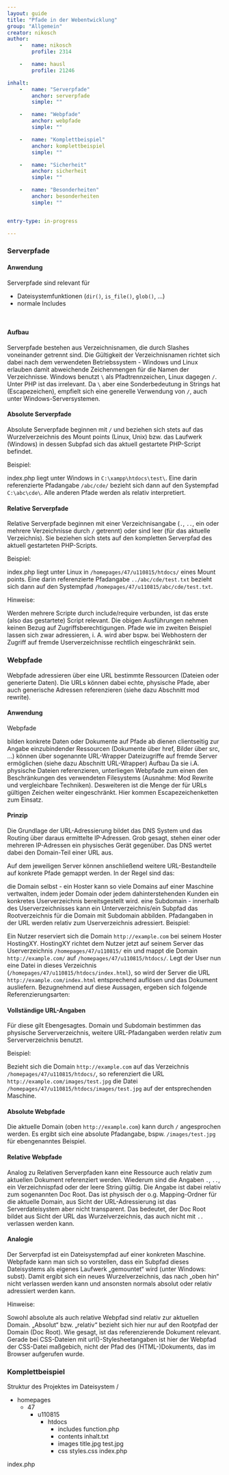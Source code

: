 ```yaml
---
layout: guide
title: "Pfade in der Webentwicklung"
group: "Allgemein"
creator: nikosch
author:
    -   name: nikosch
        profile: 2314

    -   name: hausl
        profile: 21246

inhalt:
    -   name: "Serverpfade"
        anchor: serverpfade
        simple: ""

    -   name: "Webpfade"
        anchor: webpfade
        simple: ""

    -   name: "Komplettbeispiel"
        anchor: komplettbeispiel
        simple: ""

    -   name: "Sicherheit"
        anchor: sicherheit
        simple: ""

    -   name: "Besonderheiten"
        anchor: besonderheiten
        simple: ""


entry-type: in-progress 

---
```


### Serverpfade

#### Anwendung 

Serverpfade sind relevant für 

- Dateisystemfunktionen (`dir()`, `is_file()`, `glob()`, ...) 
- normale Includes
<br>


#### Aufbau
 
Serverpfade bestehen aus Verzeichnisnamen, die durch Slashes voneinander getrennt sind. Die Gültigkeit der Verzeichnisnamen richtet sich dabei nach dem verwendeten Betriebssystem - Windows und Linux erlauben damit abweichende Zeichenmengen für die Namen der Verzeichnisse. Windows benutzt `\` als Pfadtrennzeichen, Linux dagegen `/`. Unter PHP ist das irrelevant. Da `\` aber eine Sonderbedeutung in Strings hat (Escapezeichen), empfielt sich eine generelle Verwendung von `/`, auch unter Windows-Serversystemen. 

#### Absolute Serverpfade
 
Absolute Serverpfade beginnen mit `/` und beziehen sich stets auf das Wurzelverzeichnis des Mount points (Linux, Unix) bzw. das Laufwerk (Windows) in dessen Subpfad sich das aktuell gestartete PHP-Script befindet. 

Beispiel: 

index.php liegt unter Windows in `C:\xampp\htdocs\test\`. 
Eine darin referenzierte Pfadangabe `/abc/cde/` bezieht sich dann auf den Systempfad `C:\abc\cde\`. 
Alle anderen Pfade werden als relativ interpretiert. 

#### Relative Serverpfade
 
Relative Serverpfade beginnen mit einer Verzeichnisangabe (`.`, `..`, ein oder mehrere Verzeichnisse durch `/` getrennt) oder sind leer (für das aktuelle Verzeichnis). Sie beziehen sich stets auf den kompletten Serverpfad des aktuell gestarteten PHP-Scripts. 

Beispiel: 

index.php liegt unter Linux in `/homepages/47/u110815/htdocs/` eines Mount points. 
Eine darin referenzierte Pfadangabe `../abc/cde/test.txt` bezieht sich dann auf den Systempfad `/homepages/47/u110815/abc/cde/test.txt`. 

Hinweise: 

Werden mehrere Scripte durch include/require verbunden, ist das erste (also das gestartete) Script relevant. 
Die obigen Ausführungen nehmen keinen Bezug auf Zugriffsberechtigungen. Pfade wie im zweiten Beispiel lassen sich zwar adressieren, i. A. wird aber bspw. bei Webhostern der Zugriff auf fremde Userverzeichnisse rechtlich eingeschränkt sein. 



### Webpfade
 
Webpfade adressieren über eine URL bestimmte Ressourcen (Dateien oder generierte Daten). Die URLs können dabei echte, physische Pfade, aber auch generische Adressen referenzieren (siehe dazu Abschnitt mod rewrite). 


#### Anwendung
 
Webpfade 

bilden konkrete Daten oder Dokumente auf Pfade ab 
dienen clientseitig zur Angabe einzubindender Ressourcen (Dokumente über href, Bilder über src, …) 
können über sogenannte URL-Wrapper Dateizugriffe auf fremde Server ermöglichen (siehe dazu Abschnitt URL-Wrapper) 
Aufbau 
Da sie i.A. physische Dateien referenzieren, unterliegen Webpfade zum einen den Beschränkungen des verwendeten Filesystems (Ausnahme: Mod Rewrite und vergleichbare Techniken). Desweiteren ist die Menge der für URLs gültigen Zeichen weiter eingeschränkt. Hier kommen Escapezeichenketten zum Einsatz. 


#### Prinzip
 
Die Grundlage der URL-Adressierung bildet das DNS System und das Routing über daraus ermittelte IP-Adressen. Grob gesagt, stehen einer oder mehreren IP-Adressen ein physisches Gerät gegenüber. Das DNS wertet dabei den Domain-Teil einer URL aus. 

Auf dem jeweiligen Server können anschließend weitere URL-Bestandteile auf konkrete Pfade gemappt werden. In der Regel sind das: 

die Domain selbst - ein Hoster kann so viele Domains auf einer Maschine vertwalten, indem jeder Domain oder jedem dahinterstehenden Kunden ein konkretes Userverzeichnis bereitsgestellt wird. 
eine Subdomain - innerhalb des Userverzeichnisses kann ein Unterverzeichnis/ein Subpfad das Rootverzeichnis für die Domain mit Subdomain abbilden. 
Pfadangaben in der URL werden relativ zum Userverzeichnis adressiert. 
Beispiel: 

Ein Nutzer reserviert sich die Domain `http://example.com` bei seinem Hoster HostingXY. HostingXY richtet dem Nutzer jetzt auf seinem Server das Userverzeichnis `/homepages/47/u110815/` ein und mappt die Domain `http://example.com/` auf `/homepages/47/u110815/htdocs/`. 
Legt der User nun eine Datei in dieses Verzeichnis (`/homepages/47/u110815/htdocs/index.html`), so wird der Server die URL `http://example.com/index.html` entsprechend auflösen und das Dokument ausliefern. 
Bezugnehmend auf diese Aussagen, ergeben sich folgende Referenzierungsarten: 


#### Vollständige URL-Angaben
 
Für diese gilt Ebengesagtes. Domain und Subdomain bestimmen das physische Serververzeichnis, weitere URL-Pfadangaben werden relativ zum Serververzeichnis benutzt. 

Beispiel: 

Bezieht sich die Domain `http://example.com` auf das Verzeichnis `/homepages/47/u110815/htdocs/`, so referenziert die URL `http://example.com/images/test.jpg` die Datei `/homepages/47/u110815/htdocs/images/test.jpg` auf der entsprechenden Maschine. 


#### Absolute Webpfade
 
Die aktuelle Domain (oben `http://example.com`) kann durch `/` angesprochen werden. Es ergibt sich eine absolute Pfadangabe, bspw. `/images/test.jpg` für ebengenanntes Beispiel. 


#### Relative Webpfade
 
Analog zu Relativen Serverpfaden kann eine Ressource auch relativ zum aktuellen Dokument referenziert werden. Wiederum sind die Angaben `.`, `..`, ein Verzeichnispfad oder der leere String gültig. Die Angabe ist dabei relativ zum sogenannten Doc Root. Das ist physisch der o.g. Mapping-Ordner für die aktuelle Domain, aus Sicht der URL-Adressierung ist das Serverdateisystem aber nicht transparent. Das bedeutet, der Doc Root bildet aus Sicht der URL das Wurzelverzeichnis, das auch nicht mit `..` verlassen werden kann. 

#### Analogie
 
Der Serverpfad ist ein Dateisystempfad auf einer konkreten Maschine. Webpfade kann man sich so vorstellen, dass ein Subpfad dieses Dateisystems als eigenes Laufwerk „gemountet“ wird (unter Windows: subst). Damit ergibt sich ein neues Wurzelverzeichnis, das nach „oben hin“ nicht verlassen werden kann und ansonsten normals absolut oder relativ adressiert werden kann. 


Hinweise: 

Sowohl absolute als auch relative Webpfad sind relativ zur aktuellen Domain. „Absolut“ bzw. „relativ“ bezieht sich hier nur auf den Rootpfad der Domain (Doc Root). 
Wie gesagt, ist das referenzierende Dokument relevant. Gerade bei CSS-Dateien mit url()-Stylesheetangaben ist hier der Webpfad der CSS-Datei maßgebich, nicht der Pfad des (HTML-)Dokuments, das im Browser aufgerufen wurde. 

### Komplettbeispiel
 
Struktur des Projektes im Dateisystem
/
+ homepages
  + 47
    + u110815
      + htdocs
        + includes
            function.php
        + contents
            inhalt.txt
        + images
            title.jpg
            test.jpg
        + css
            styles.css
          index.php

index.php
 <?php
 
 // absoluter Serverpfad als Konstante
 define('PATH_PROJECT' , '/homepages/47/u110815/htdocs/');
 
 
 // relativer Serverpfad
 require('includes/function.php'); 
 
 ?><html>
 <head>
   <title />
   <!-- absoluter Webpfad -->
   <link rel="stylesheet" href="/css/styles.css">
 </head>
 <body>
 
   <div id="logo"></div>
   <?php echo getContent ('inhalt.txt'); ?>
 
 </body>
 </html>function.php
 <?php
 
 function getContent ($file)
 {
   // absoluter Serverpfad
   $path= PATH_PROJECT . 'contents/' . $file;
 
   return(file_get_contents($path));
   }styles.css
 #logo {
   width :100px;
   height:100px;
 
   background-image:url(../images/test.jpg); /* relativer Webpfad */
 }
 
 inhalt.txt
 <h1>Dies ist ein Text</h1>
 <p>
   <!-- Webpfad mit vollständiger URL -->
   <img src="http://example.com/images/title.jpg" /> 
 
   Dies ist ein Text.
 </p>


### Sichtbarkeit
 
Als logische Konsequenz aus den obigen Aussagen zum DocRoot ergibt sich, dass jenseits des DocRoots abgelegte Dateien nicht öffentlich über den Webserver erreichbar sind. Serverseitig (bspw. durch PHP) kann dagegen frei auf solche Dateien zugegriffen werden, die entspr. Userrechte vorausgesetzt. 

„Jenseits des Docroot“ bezeichnet alle Pfade, die oberhalb oder parallel zum DocRoot (und selbst nicht als DocRoot gemappt sind). 


~~~
+ homepages
  + 47
    + u110815
      + htdocs
        + includes
            unsicher
        unsicher
      + more
          + misc
            sicher
          sicher
        sicher
~~~


Eine alternative Zugriffssicherung wird in der Praxis durch Einsatz einer .htaccess-Datei erreicht.


### Besonderheiten

#### mod rewrite

#### URL-Wrapper

#### (Dateisystem)-Links
 
